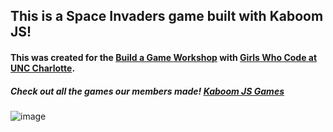 ## This is a Space Invaders game built with Kaboom JS!
#### This was created for the [Build a Game Workshop](https://docs.google.com/document/d/1IzjQOAqSJbg4A_pXVnzSif1rq4ombUyRyqCyL5J2RG8/edit) with [Girls Who Code at UNC Charlotte](https://linktr.ee/girslwhocode_uncc). 


##### Check out all the games our members made! [Kaboom JS Games](https://lnkd.in/eh7sQcYx)


![image](https://user-images.githubusercontent.com/25125692/152458537-4cd89f0a-78e1-4461-9331-a89f83a64469.png)
